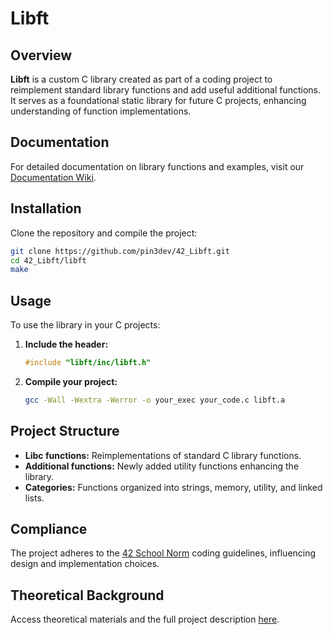 # Libft

## Overview

**Libft** is a custom C library created as part of a coding project to reimplement standard library functions and add useful additional functions. It serves as a foundational static library for future C projects, enhancing understanding of function implementations.

## Documentation

For detailed documentation on library functions and examples, visit our [Documentation Wiki](https://github.com/pin3dev/42_Libft/wiki).

## Installation

Clone the repository and compile the project:

```bash
git clone https://github.com/pin3dev/42_Libft.git
cd 42_Libft/libft
make
```

## Usage

To use the library in your C projects:

1. **Include the header:**
    ```c
    #include "libft/inc/libft.h"
    ```

2. **Compile your project:**
    ```bash
    gcc -Wall -Wextra -Werror -o your_exec your_code.c libft.a
    ```

## Project Structure

- **Libc functions:** Reimplementations of standard C library functions.
- **Additional functions:** Newly added utility functions enhancing the library.
- **Categories:** Functions organized into strings, memory, utility, and linked lists.

## Compliance

The project adheres to the [42 School Norm](https://github.com/pin3dev/42_Cursus/blob/b9cd0fe844ddb441d0b3efb98abcee92aee49535/assets/General/norme.en.pdf) coding guidelines, influencing design and implementation choices.

## Theoretical Background

Access theoretical materials and the full project description [here](https://github.com/pin3dev/42_Cursus/tree/main/library/#00-Libft).
